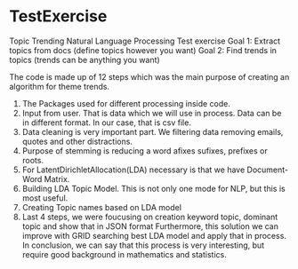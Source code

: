 # TestExercise
Topic Trending Natural Language Processing
Test exercise
Goal 1: Extract topics from docs (define topics however you want)
Goal 2: Find trends in topics (trends can be anything you want)

The code is made up of 12 steps which was the main purpose of creating an algorithm for theme trends.
1. The Packages used for different processing inside code.
2. Input from user. That is data which we will use in process. Data can be in different format. In our case, that is csv file.
3. Data cleaning is very important part. We filtering data removing emails, quotes and other distractions. 
4. Purpose of stemming is reducing a word afixes sufixes, prefixes or roots.
5. For LatentDirichletAllocation(LDA) necessary is that we have Document-Word Matrix.
6. Building LDA Topic Model. This is not only one mode for NLP, but this is most useful.
7. Creating Topic names based on LDA model
8. Last 4 steps, we were foucusing on creation keyword topic, dominant topic and show that in JSON format
Furthermore, this solution we can improve with GRID searching best LDA model and apply that in process. 
In conclusion, we can say that this process is very interesting, but require good background in mathematics and statistics.
